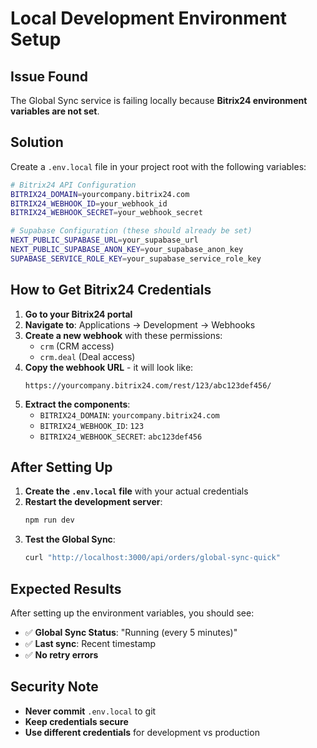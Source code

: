 # Local Development Environment Setup

## Issue Found
The Global Sync service is failing locally because **Bitrix24 environment variables are not set**.

## Solution
Create a `.env.local` file in your project root with the following variables:

```bash
# Bitrix24 API Configuration
BITRIX24_DOMAIN=yourcompany.bitrix24.com
BITRIX24_WEBHOOK_ID=your_webhook_id
BITRIX24_WEBHOOK_SECRET=your_webhook_secret

# Supabase Configuration (these should already be set)
NEXT_PUBLIC_SUPABASE_URL=your_supabase_url
NEXT_PUBLIC_SUPABASE_ANON_KEY=your_supabase_anon_key
SUPABASE_SERVICE_ROLE_KEY=your_supabase_service_role_key
```

## How to Get Bitrix24 Credentials

1. **Go to your Bitrix24 portal**
2. **Navigate to**: Applications → Development → Webhooks
3. **Create a new webhook** with these permissions:
   - `crm` (CRM access)
   - `crm.deal` (Deal access)
4. **Copy the webhook URL** - it will look like:
   ```
   https://yourcompany.bitrix24.com/rest/123/abc123def456/
   ```
5. **Extract the components**:
   - `BITRIX24_DOMAIN`: `yourcompany.bitrix24.com`
   - `BITRIX24_WEBHOOK_ID`: `123`
   - `BITRIX24_WEBHOOK_SECRET`: `abc123def456`

## After Setting Up

1. **Create the `.env.local` file** with your actual credentials
2. **Restart the development server**:
   ```bash
   npm run dev
   ```
3. **Test the Global Sync**:
   ```bash
   curl "http://localhost:3000/api/orders/global-sync-quick"
   ```

## Expected Results

After setting up the environment variables, you should see:
- ✅ **Global Sync Status**: "Running (every 5 minutes)"
- ✅ **Last sync**: Recent timestamp
- ✅ **No retry errors**

## Security Note

- **Never commit** `.env.local` to git
- **Keep credentials secure**
- **Use different credentials** for development vs production
